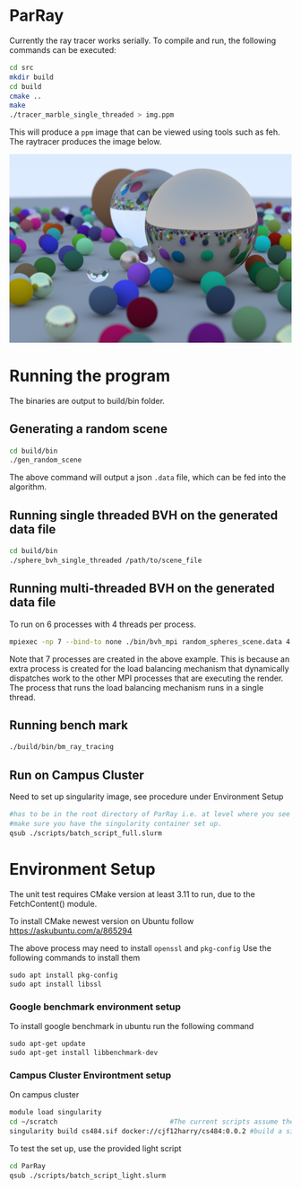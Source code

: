 # ParRay
Currently the ray tracer works serially. 
To compile and run, the following commands can be executed:
```bash
cd src
mkdir build
cd build
cmake ..
make
./tracer_marble_single_threaded > img.ppm
```
This will produce a ```ppm``` image that can be viewed using tools such as feh. The raytracer produces the image below.

![Image produced by the ray tracer](img.png)

# Running the program
The binaries are output to build/bin folder.
## Generating a random scene
```bash
cd build/bin
./gen_random_scene
```
The above command will output a json ```.data``` file, which can be fed into the algorithm.
## Running single threaded BVH on the generated data file
```bash
cd build/bin
./sphere_bvh_single_threaded /path/to/scene_file
```
## Running multi-threaded BVH on the generated data file
To run on 6 processes with 4 threads per process.
```bash 
mpiexec -np 7 --bind-to none ./bin/bvh_mpi random_spheres_scene.data 4 > img.ppm
```
Note that 7 processes are created in the above example. This is because an extra process is created for the load balancing mechanism
that dynamically dispatches work to the other MPI processes that are executing the render. The process that runs the load balancing
mechanism runs in a single thread.
## Running bench mark
```bash
./build/bin/bm_ray_tracing
```

## Run on Campus Cluster
Need to set up singularity image, see procedure under Environment Setup
```bash
#has to be in the root directory of ParRay i.e. at level where you see ./src, ./README.md
#make sure you have the singularity container set up.
qsub ./scripts/batch_script_full.slurm
```

# Environment Setup
The unit test requires CMake version at least 3.11 to run, due to the FetchContent() module.

To install CMake newest version on Ubuntu follow 
https://askubuntu.com/a/865294

The above process may need to install ```openssl``` and ```pkg-config```
Use the following commands to install them
```
sudo apt install pkg-config
sudo apt install libssl
``` 

### Google benchmark environment setup
To install google benchmark in ubuntu run the following command
```
sudo apt-get update
sudo apt-get install libbenchmark-dev
```

### Campus Cluster Environtment setup
On campus cluster
```bash
module load singularity
cd ~/scratch 						    #The current scripts assume the singularity container is in ~/scratch
singularity build cs484.sif docker://cjf12harry/cs484:0.0.2 #build a singularity container from docker image, we cannot reuse the course container due to old cmake version
```

To test the set up, use the provided light script

```bash
cd ParRay
qsub ./scripts/batch_script_light.slurm
```

